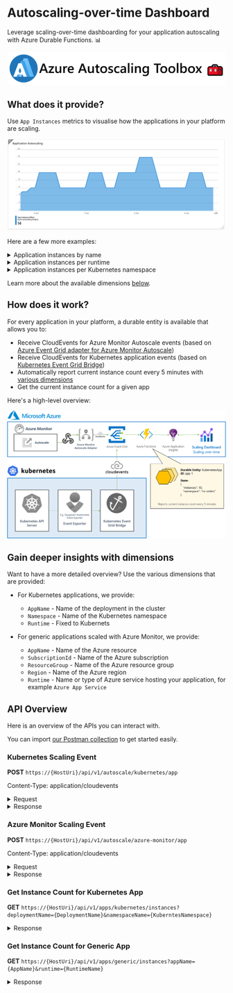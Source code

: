 # Autoscaling-over-time Dashboard

Leverage scaling-over-time dashboarding for your application autoscaling with Azure Durable Functions. 📊

![](../../docs/media/logo/logo-with-name.png)

## What does it provide?

Use `App Instances` metrics to visualise how the applications in your platform are scaling.

![](../../docs/media/samples/autoscaling-over-time-dashboard/general-overview.png)

Here are a few more examples:

<details>
  <summary>Application instances by name</summary>
  
![](../../docs/media/samples/autoscaling-over-time-dashboard/overview-per-application.png)

</details>

<details>
  <summary>Application instances per runtime</summary>
  
![](../../docs/media/samples/autoscaling-over-time-dashboard/overview-per-runtime.png)

</details>

<details>
  <summary>Application instances per Kubernetes namespace</summary>
  
![](../../docs/media/samples/autoscaling-over-time-dashboard/overview-per-kubernetes-namespace.png)

</details>

Learn more about the available dimensions [below](#gain-deeper-insights-with-dimensions).

## How does it work?

For every application in your platform, a durable entity is available that allows you to:

- Receive CloudEvents for Azure Monitor Autoscale events (based on [Azure Event Grid adapter for Azure Monitor Autoscale](https://github.com/tomkerkhove/azure-monitor-autoscale-to-event-grid-adapter))
- Receive CloudEvents for Kubernetes application events (based on [Kubernetes Event Grid Bridge]([https://docs.k8](https://docs.k8s-event-grid-bridge.io/)))
- Automatically report current instance count every 5 minutes with [various dimensions](#gain-deeper-insights-with-dimensions)
- Get the current instance count for a given app

Here's a high-level overview:

![](../../docs/media/samples/autoscaling-over-time-dashboard/how-it-works.png)

## Gain deeper insights with dimensions

Want to have a more detailed overview? Use the various dimensions that are provided:

- For Kubernetes applications, we provide:
  - `AppName` - Name of the deployment in the cluster
  - `Namespace` - Name of the Kubernetes namespace
  - `Runtime` - Fixed to Kubernets

- For generic applications scaled with Azure Monitor, we provide:
  - `AppName` - Name of the Azure resource
  - `SubscriptionId` - Name of the Azure subscription
  - `ResourceGroup` - Name of the Azure resource group
  - `Region` - Name of the Azure region
  - `Runtime` - Name or type of Azure service hosting your application, for example `Azure App Service`

## API Overview

Here is an overview of the APIs you can interact with.

You can import [our Postman collection](./resources/Azure-Autoscaling-Toolbox.postman_collection.json) to get started easily.

### Kubernetes Scaling Event

**POST** `https://{HostUri}/api/v1/autoscale/kubernetes/app`

Content-Type: application/cloudevents

<details>
  <summary>Request</summary>

```json
{
   "specversion": "1.0",
   "type": "Kubernetes.Autoscaling.Deployment.V1.ScaleOut",
   "source": "http://kubernetes/core/controllers/deployment",
   "id": "2bee1da4-d922-4459-b0f8-e789825f6bad",
   "time": "2021-04-16T06:42:49.8560883Z",
   "subject": "/local-cluster/namespaces/monitoring/deployments/k8s-event-grid-bridge-workload",
   "datacontenttype": "application/json",
   "data": {
      "deployment": {
         "name": "k8s-event-grid-bridge-workload",
         "namespace": "monitoring",
         "labels": {
            "app": "k8s-event-grid-bridge"
         }
      },
      "replicaSet": {
         "name": "k8s-event-grid-bridge-workload-76888d9cc9"
      },
      "replicas": {
         "new": 5
      }
   }
}
```

</details>

<details>
  <summary>Response</summary>

HTTP 200

</details>

### Azure Monitor Scaling Event

**POST** `https://{HostUri}/api/v1/autoscale/azure-monitor/app`

Content-Type: application/cloudevents

<details>
  <summary>Request</summary>

```json
{
  "datacontenttype": "application/json",
  "id": "08585763989894822409639709298CU144",
  "source": "azure-monitor-autoscale-to-azure-event-grid-adapter",
  "specversion": "1.0",
  "subject": "/subscriptions/63c590b6-4947-4898-92a3-cae91a31b5e4/resourceGroups/contoso-apps/providers/microsoft.insights/autoscalesettings/autoscale-profile",
  "time": "2021-07-02T06:38:15.9212800Z",
  "type": "Azure.Monitor.Autoscale.ScaleOut.Activated",
  "data": {
    "capacity": {
      "new": "2",
      "old": "1"
    },
    "details": "Autoscale successfully started scale operation for resource 'contoso-api-plan' from capacity '1' to capacity '2'",
    "metadata": {},
    "name": "autoscale-profile",
    "scaleTarget": {
      "resource": {
        "id": "/subscriptions/63c590b6-4947-4898-92a3-cae91a31b5e4/resourceGroups/contoso-apps/providers/Microsoft.Web/serverFarms/contoso-api-plan",
        "name": "contoso-api-plan",
        "portalLink": "https://portal.azure.com/#resource/subscriptions/63c590b6-4947-4898-92a3-cae91a31b5e4/resourceGroups/contoso-apps/providers/Microsoft.Web/serverFarms/contoso-api-plan",
        "region": "West Europe",
        "type": "microsoft.web/serverfarms"
      },
      "resourceGroupName": "contoso-apps",
      "subscriptionId": "63c590b6-4947-4898-92a3-cae91a31b5e4"
    }
  }
}
```

</details>

<details>
  <summary>Response</summary>

HTTP 200

</details>

### Get Instance Count for Kubernetes App

**GET** `https://{HostUri}/api/v1/apps/kubernetes/instances?deploymentName={DeploymentName}&namespaceName={KuberntesNamespace}`

<details>
  <summary>Response</summary>

HTTP 200
```json
{
    "instanceCount": 4
}
```

</details>

### Get Instance Count for Generic App

**GET** `https://{HostUri}/api/v1/apps/generic/instances?appName={AppName}&runtime={RuntimeName}`

<details>
  <summary>Response</summary>

HTTP 200
```json
{
    "instanceCount": 4
}
```

</details>